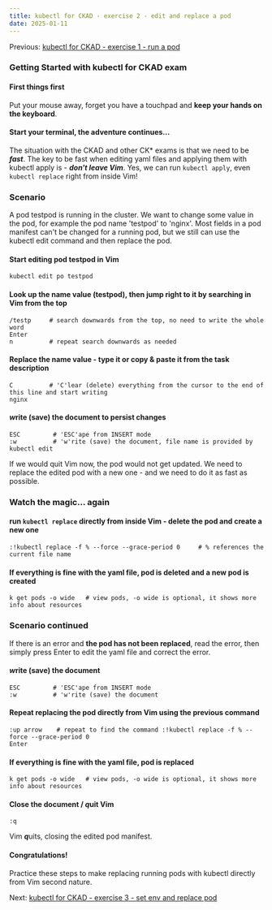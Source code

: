 ```yaml
---
title: kubectl for CKAD - exercise 2 - edit and replace a pod
date: 2025-01-11
---
```

Previous: [kubectl for CKAD - exercise 1 - run a pod](https://miroberes.github.io/CKAD-Exam-Tips/CKAD-Exam-Tips-kubectl-exercises/CKAD-Exam-Tips-kubectl-exercises-001-run-a-pod.html)
### Getting Started with kubectl for CKAD exam

#### First things first
Put your mouse away, forget you have a touchpad and **keep your hands on the keyboard**.

####  Start your terminal, the adventure continues... 

The situation with the CKAD and other CK* exams is that we need to be ***fast***.
The key to be fast when editing yaml files and applying them with kubectl apply is - ***don't leave Vim***.
Yes, we can run `kubectl apply`, even `kubectl replace` right from inside Vim!

### Scenario
A pod testpod is running in the cluster. We want to change some value in the pod, for example the pod name 'testpod' to 'nginx'.
Most fields in a pod manifest can't be changed for a running pod, but we still can use the kubectl edit command and then replace the pod.
#### Start editing pod testpod in Vim
```
kubectl edit po testpod
```

#### Look up the name value (testpod), then jump right to it by searching in Vim from the top
```
/testp     # search downwards from the top, no need to write the whole word
Enter
n          # repeat search downwards as needed
```

#### Replace the name value - type it or copy & paste it from the task description
```
C          # 'C'lear (delete) everything from the cursor to the end of this line and start writing
nginx
```

#### ***w***rite (save) the document to persist changes
```
ESC         # 'ESC'ape from INSERT mode 
:w          # 'w'rite (save) the document, file name is provided by kubectl edit
```

If we would quit Vim now, the pod would not get updated. We need to replace the edited pod with a new one - and we need to do it as fast as possible.
### Watch the magic... again
#### run `kubectl replace` directly from inside Vim - delete the pod and create a new one
```
:!kubectl replace -f % --force --grace-period 0     # % references the current file name
```

#### If everything is fine with the yaml file, pod is deleted and a new pod is created
```
k get pods -o wide   # view pods, -o wide is optional, it shows more info about resources
```

### Scenario continued
If there is an error and **the pod has not been replaced**, read the error, then simply press Enter to edit the yaml file and correct the error.

#### ***w***rite (save) the document
```
ESC         # 'ESC'ape from INSERT mode 
:w          # 'w'rite (save) the document
```

#### Repeat replacing the pod directly from Vim using the previous command
```
:up arrow    # repeat to find the command :!kubectl replace -f % --force --grace-period 0
Enter
```

#### If everything is fine with the yaml file, pod is replaced
```
k get pods -o wide   # view pods, -o wide is optional, it shows more info about resources
```

#### Close the document / ***q***uit Vim
```
:q
```
Vim ***q***uits, closing the edited pod manifest.

#### Congratulations!
Practice these steps to make replacing running pods with kubectl directly from Vim second nature.

Next: [kubectl for CKAD - exercise 3 - set env and replace pod](https://miroberes.github.io/CKAD-Exam-Tips/CKAD-Exam-Tips-kubectl-exercises/CKAD-Exam-Tips-kubectl-exercises-003-set-env-replace-pod.html)
